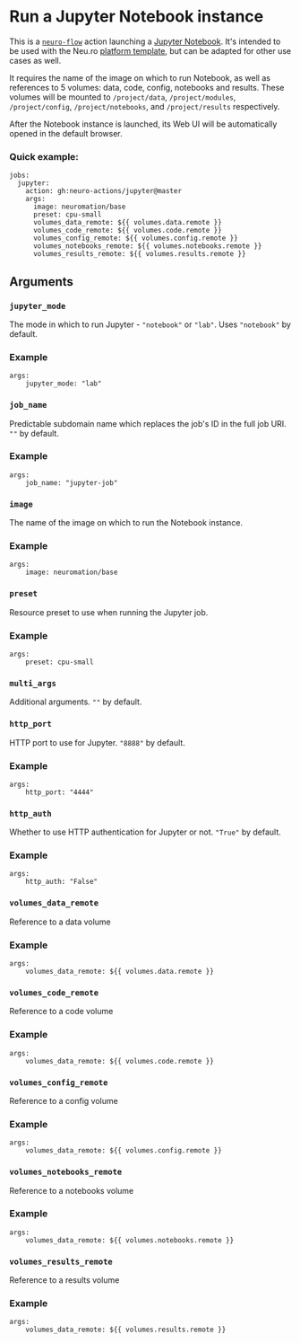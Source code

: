 # Run a Jupyter Notebook instance

This is a [`neuro-flow`](https://github.com/neuro-inc/neuro-flow) action launching a [Jupyter Notebook](https://jupyter-notebook.readthedocs.io/en/stable/). It's intended to be used with the Neu.ro [platform template](https://github.com/neuro-inc/cookiecutter-neuro-project), but can be adapted for other use cases as well.

It requires the name of the image on which to run Notebook, as well as references to 5 volumes: data, code, config, notebooks and results. These volumes will be mounted to `/project/data`, `/project/modules`, `/project/config`, `/project/notebooks`, and `/project/results` respectively.

After the Notebook instance is launched, its Web UI will be automatically opened in the default browser.

### Quick example:

```
jobs:
  jupyter:
    action: gh:neuro-actions/jupyter@master
    args:
      image: neuromation/base
      preset: cpu-small
      volumes_data_remote: ${{ volumes.data.remote }}
      volumes_code_remote: ${{ volumes.code.remote }}
      volumes_config_remote: ${{ volumes.config.remote }}
      volumes_notebooks_remote: ${{ volumes.notebooks.remote }}
      volumes_results_remote: ${{ volumes.results.remote }}
```

## Arguments

### `jupyter_mode`

The mode in which to run Jupyter - `"notebook"` or `"lab"`. Uses `"notebook"` by default.

### Example

```
args:
    jupyter_mode: "lab"
```

### `job_name`

Predictable subdomain name which replaces the job's ID in the full job URI. `""` by default.

### Example

```
args:
	job_name: "jupyter-job"
```

### `image`

The name of the image on which to run the Notebook instance.

### Example

```
args:
    image: neuromation/base
```

### `preset`

Resource preset to use when running the Jupyter job.

### Example

```
args:
    preset: cpu-small
```

### `multi_args`

Additional arguments. `""` by default.


### `http_port`

HTTP port to use for Jupyter. `"8888"` by default.

### Example

```
args:
    http_port: "4444"
```

### `http_auth`

Whether to use HTTP authentication for Jupyter or not. `"True"` by default.

### Example

```
args:
    http_auth: "False"
```

### `volumes_data_remote`

Reference to a data volume

### Example

```
args:
	volumes_data_remote: ${{ volumes.data.remote }}
```

### `volumes_code_remote`

Reference to a code volume

### Example

```
args:
	volumes_data_remote: ${{ volumes.code.remote }}
```

### `volumes_config_remote`

Reference to a config volume

### Example

```
args:
	volumes_data_remote: ${{ volumes.config.remote }}
```

### `volumes_notebooks_remote`

Reference to a notebooks volume

### Example

```
args:
	volumes_data_remote: ${{ volumes.notebooks.remote }}
```

### `volumes_results_remote`

Reference to a results volume

### Example

```
args:
	volumes_data_remote: ${{ volumes.results.remote }}
```